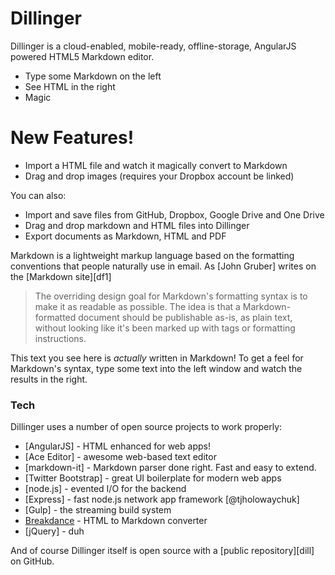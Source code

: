 # Dillinger

Dillinger is a cloud-enabled, mobile-ready, offline-storage, AngularJS powered HTML5 Markdown editor.

  - Type some Markdown on the left
  - See HTML in the right
  - Magic

# New Features!

  - Import a HTML file and watch it magically convert to Markdown
  - Drag and drop images (requires your Dropbox account be linked)


You can also:
  - Import and save files from GitHub, Dropbox, Google Drive and One Drive
  - Drag and drop markdown and HTML files into Dillinger
  - Export documents as Markdown, HTML and PDF

Markdown is a lightweight markup language based on the formatting conventions that people naturally use in email.  As [John Gruber] writes on the [Markdown site][df1]

> The overriding design goal for Markdown's
> formatting syntax is to make it as readable
> as possible. The idea is that a
> Markdown-formatted document should be
> publishable as-is, as plain text, without
> looking like it's been marked up with tags
> or formatting instructions.

This text you see here is *actually* written in Markdown! To get a feel for Markdown's syntax, type some text into the left window and watch the results in the right.

### Tech

Dillinger uses a number of open source projects to work properly:

* [AngularJS] - HTML enhanced for web apps!
* [Ace Editor] - awesome web-based text editor
* [markdown-it] - Markdown parser done right. Fast and easy to extend.
* [Twitter Bootstrap] - great UI boilerplate for modern web apps
* [node.js] - evented I/O for the backend
* [Express] - fast node.js network app framework [@tjholowaychuk]
* [Gulp] - the streaming build system
* [Breakdance](https://breakdance.github.io/breakdance/) - HTML to Markdown converter
* [jQuery] - duh

And of course Dillinger itself is open source with a [public repository][dill]
 on GitHub.
